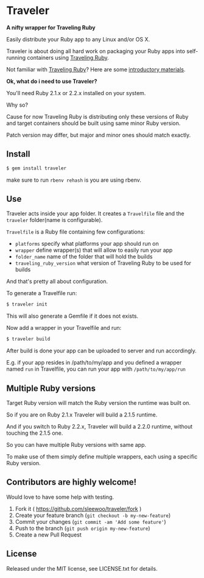 
# Traveler
**A nifty wrapper for Traveling Ruby**

Easily distribute your Ruby app to any Linux and/or OS X.

Traveler is about doing all hard work on packaging your Ruby apps into self-running containers using [Traveling Ruby](http://phusion.github.io/traveling-ruby/).

Not familiar with [Traveling Ruby](http://phusion.github.io/traveling-ruby/)?
Here are some [introductory materials](https://github.com/phusion/traveling-ruby#getting-started).

**Ok, what do i need to use Traveler?**

You'll need Ruby 2.1.x or 2.2.x installed on your system.

Why so?

Cause for now Traveling Ruby is distributing only these versions of Ruby and target containers should be built using same minor Ruby version.

Patch version may differ, but major and minor ones should match exactly.

## Install

```bash
$ gem install traveler
```

make sure to run `rbenv rehash` is you are using rbenv.

## Use

Traveler acts inside your app folder. It creates a `Travelfile` file and the `traveler` folder(name is configurable).

`Travelfile` is a Ruby file containing few configurations:

- `platforms`  specify what platforms your app should run on
- `wrapper` define wrapper(s) that will allow to easily run your app
- `folder_name` name of the folder that will hold the builds
- `traveling_ruby_version` what version of Traveling Ruby to be used for builds

And that's pretty all about configuration.

To generate a Travelfile run:

```bash
$ traveler init
```

This will also generate a Gemfile if it does not exists.

Now add a wrapper in your Travelfile and run:

```bash
$ traveler build
```

After build is done your app can be uploaded to server and run accordingly.

E.g. if your app resides in /path/to/my/app and you defined a wrapper named `run` in Travelfile, you can run your app with `/path/to/my/app/run`


## Multiple Ruby versions

Target Ruby version will match the Ruby version the runtime was built on.

So if you are on Ruby 2.1.x Traveler will build a 2.1.5 runtime.

And if you switch to Ruby 2.2.x, Traveler will build a 2.2.0 runtime, without touching the 2.1.5 one.

So you can have multiple Ruby versions with same app.

To make use of them simply define multiple wrappers, each using a specific Ruby version.

## Contributors are highly welcome!

Would love to have some help with testing.

1. Fork it ( https://github.com/sleewoo/traveler/fork )
2. Create your feature branch (`git checkout -b my-new-feature`)
3. Commit your changes (`git commit -am 'Add some feature'`)
4. Push to the branch (`git push origin my-new-feature`)
5. Create a new Pull Request

## License

Released under the MIT license, see LICENSE.txt for details.
